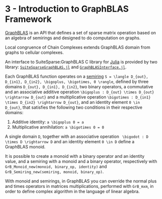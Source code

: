 # 3 - Introduction to GraphBLAS Framework
[GraphBLAS](http://graphblas.org/i) is an API that defines a set of sparse matrix operation based on an algebra of semirings and designed to do computation on graphs.

Local congruence of Chain Complexes extends GraphBLAS domain from graphs to cellular complexes.

An interface to SuiteSparse:GraphBLAS C library for [Julia](https://julialang.org/) is provided by two library: [```SuiteSparseGraphBLAS.jl```](https://github.com/abhinavmehndiratta/SuiteSparseGraphBLAS.jl) and [```GraphBLASInterface.jl```](https://github.com/abhinavmehndiratta/GraphBLASInterface.jl).

Each GraphBLAS function operates on a [semiring](https://en.wikipedia.org/wiki/Semiring) ``S = \langle D_{out}, D_{in1}, D_{in2}, \bigoplus, \bigotimes, 0 \rangle``, defined by three domains ``D_{out}, D_{in1}, D_{in2}``, two binary operators, a commutative and an associative additive operation ``\bigoplus : D_{out} \times D_{out} \rightarrow D_{out}`` and a multiplicative operation ``\bigotimes : D_{in1} \times D_{in2} \rightarrow D_{out}``, and an identity element ``0 \in D_{out}``, that satisfies the following two conditions in their respective domains:
1. Additive identity: ``a \bigoplus 0 = a``
2. Multiplicative annihilation: ``a \bigotimes 0 = 0``

A single domain ``D``, together with an associative operation `` \bigodot : D \times D \rightarrow D`` and an identity element ``0 \in D`` define a GraphBLAS monoid.

It is possible to create a monoid with a binary operator and an identity value, and a semiring with a monoid and a binary operator, respectively with ```GrB_Monoid_new(monoid, binary_op, identity)``` and ```GrB_Semiring_new(semiring, monoid, binary_op)```.

With monoid and semirings, in GraphBLAS you can override the normal plus and times operators in matrices multiplications, performed with ``GrB_mxm``, in order to define complex algorithm in the language of linear algebra.
